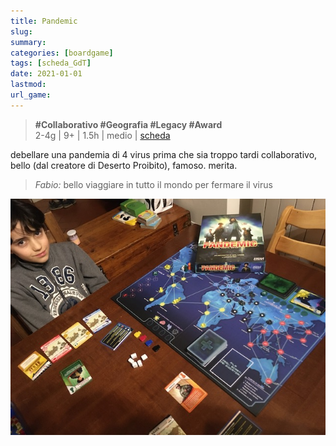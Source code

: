 ```yaml
---
title: Pandemic
slug: 
summary: 
categories: [boardgame]
tags: [scheda_GdT]
date: 2021-01-01
lastmod: 
url_game: 
---
```

> **#Collaborativo #Geografia #Legacy #Award**  
> 2-4g | 9+ | 1.5h | medio | [scheda](https://boardgamegeek.com/boardgame/30549/pandemic)  

debellare una pandemia di 4 virus prima che sia troppo tardi 
collaborativo, bello (dal creatore di Deserto Proibito), famoso.
merita.

> *Fabio:*
> bello viaggiare in tutto il mondo per fermare il virus

![](gdt_pandemic.jpg)



